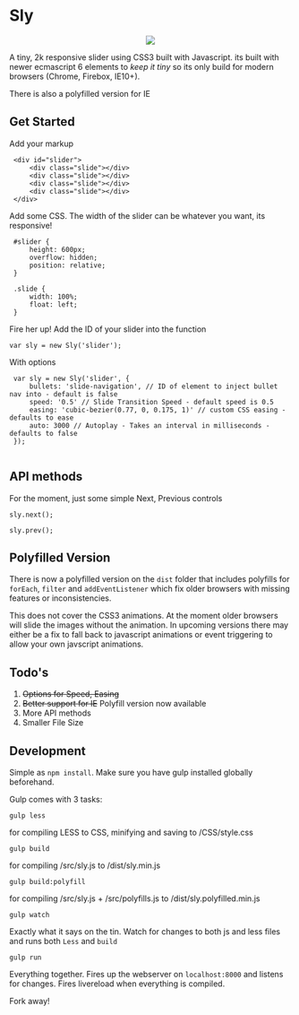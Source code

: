 # Sly

<div style="text-align:center"><img src="http://i.imgur.com/stYq2aH.gif" /></div>

A tiny, 2k responsive slider using CSS3 built with Javascript. its built with newer ecmascript 6 elements to _keep it tiny_ so its only build for modern browsers (Chrome, Firebox, IE10+).

There is also a polyfilled version for IE


## Get Started

Add your markup

```
 <div id="slider">
     <div class="slide"></div>
     <div class="slide"></div>
     <div class="slide"></div>
     <div class="slide"></div>
 </div>

```

Add some CSS. The width of the slider can be whatever you want, its responsive!


```
 #slider {
     height: 600px;
     overflow: hidden;
     position: relative;
 }

 .slide {
     width: 100%;
     float: left;
 }
```


Fire her up! Add the ID of your slider into the function


```
var sly = new Sly('slider');
```

With options

```
 var sly = new Sly('slider', {
     bullets: 'slide-navigation', // ID of element to inject bullet nav into - default is false
     speed: '0.5' // Slide Transition Speed - default speed is 0.5
     easing: 'cubic-bezier(0.77, 0, 0.175, 1)' // custom CSS easing - defaults to ease
     auto: 3000 // Autoplay - Takes an interval in milliseconds - defaults to false
 });
 
```

## API methods

For the moment, just some simple Next, Previous controls

```
sly.next();
```

```
sly.prev();
```


## Polyfilled Version

There is now a polyfilled version on the `dist` folder that includes polyfills for `forEach`, `filter` and `addEventListener` which fix older browsers with missing features or inconsistencies.

This does not cover the CSS3 animations. At the moment older browsers will slide the images without the animation. In upcoming versions there may either be a fix to fall back to javascript animations or event triggering to allow your own javscript animations.


## Todo's

1. ~~Options for Speed, Easing~~
2. ~~Better support for IE~~ Polyfill version now available
3. More API methods
4. Smaller File Size

## Development

Simple as ``npm install``. Make sure you have gulp installed globally beforehand.

Gulp comes with 3 tasks:

```
gulp less
```
for compiling LESS to CSS, minifying and saving to /CSS/style.css

```
gulp build
```
for compiling /src/sly.js to /dist/sly.min.js

```
gulp build:polyfill
```
for compiling /src/sly.js + /src/polyfills.js to /dist/sly.polyfilled.min.js

```
gulp watch
```
Exactly what it says on the tin. Watch for changes to both js and less files and runs both ``Less`` and ``build``

```
gulp run
```
Everything together. Fires up the webserver on ``localhost:8000`` and listens for changes. Fires livereload when everything is compiled.

Fork away!

